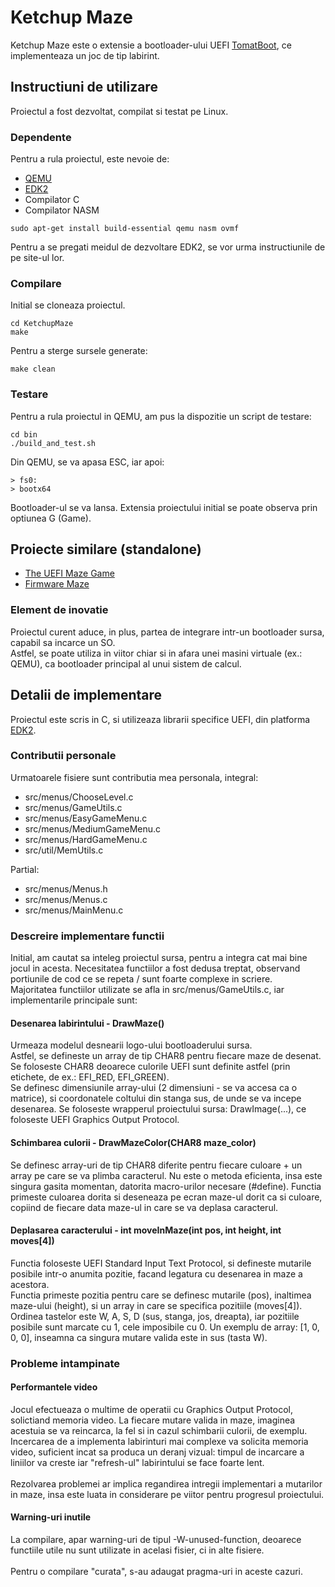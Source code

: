 # Ketchup Maze

Ketchup Maze este o extensie a bootloader-ului UEFI [TomatBoot](https://github.com/TomatOrg/TomatBoot), ce implementeaza un joc de tip labirint.

## Instructiuni de utilizare

Proiectul a fost dezvoltat, compilat si testat pe Linux.

### Dependente
Pentru a rula proiectul, este nevoie de:
- [QEMU](https://www.qemu.org/)
- [EDK2](https://github.com/tianocore/edk2)
- Compilator C
- Compilator NASM
```
sudo apt-get install build-essential qemu nasm ovmf
```
Pentru a se pregati meidul de dezvoltare EDK2, se vor urma instructiunile de pe site-ul lor.<br>


### Compilare
Initial se cloneaza proiectul.

```
cd KetchupMaze
make
```

Pentru a sterge sursele generate:
```
make clean
```

### Testare
Pentru a rula proiectul in QEMU, am pus la dispozitie un script de testare:
```
cd bin
./build_and_test.sh
```

Din QEMU, se va apasa ESC, iar apoi:
```
> fs0:
> bootx64
```

Bootloader-ul se va lansa. Extensia proiectului initial se poate observa prin optiunea G (Game).


## Proiecte similare (standalone)
- [The UEFI Maze Game](https://uefi.blogspot.com/2016/11/the-uefi-maze-game-part-1.html)
- [Firmware Maze](https://github.com/liute62/Firmware-UEFI-Maze-Game)

### Element de inovatie
Proiectul curent aduce, in plus, partea de integrare intr-un bootloader sursa, capabil sa incarce un SO. <br>
Astfel, se poate utiliza in viitor chiar si in afara unei masini virtuale (ex.: QEMU), ca bootloader principal al unui sistem de calcul.

## Detalii de implementare

Proiectul este scris in C, si utilizeaza librarii specifice UEFI, din platforma [EDK2](https://github.com/tianocore/edk2).

### Contributii personale
Urmatoarele fisiere sunt contributia mea personala, integral:
- src/menus/ChooseLevel.c
- src/menus/GameUtils.c
- src/menus/EasyGameMenu.c
- src/menus/MediumGameMenu.c
- src/menus/HardGameMenu.c
- src/util/MemUtils.c

Partial:
- src/menus/Menus.h
- src/menus/Menus.c
- src/menus/MainMenu.c

### Descreire implementare functii
Initial, am cautat sa inteleg proiectul sursa, pentru a integra cat mai bine jocul in acesta. Necesitatea functiilor a fost dedusa treptat, observand portiunile de cod ce se repeta / sunt foarte complexe in scriere. <br>
Majoritatea functiilor utilizate se afla in src/menus/GameUtils.c, iar implementarile principale sunt:

#### Desenarea labirintului - DrawMaze()
Urmeaza modelul desnearii logo-ului bootloaderului sursa. <br>
Astfel, se defineste un array de tip CHAR8 pentru fiecare maze de desenat. Se foloseste CHAR8 deoarece culorile UEFI sunt definite astfel (prin etichete, de ex.: EFI_RED, EFI_GREEN). <br>
Se definesc dimensiunile array-ului (2 dimensiuni - se va accesa ca o matrice), si coordonatele coltului din stanga sus, de unde se va incepe desenarea. Se foloseste wrapperul proiectului sursa: DrawImage(...), ce foloseste UEFI Graphics Output Protocol.

#### Schimbarea culorii - DrawMazeColor(CHAR8 maze_color)
Se definesc array-uri de tip CHAR8 diferite pentru fiecare culoare + un array pe care se va plimba caracterul. Nu este o metoda eficienta, insa este singura gasita momentan, datorita macro-urilor necesare (#define). Functia primeste culoarea dorita si deseneaza pe ecran maze-ul dorit ca si culoare, copiind de fiecare data maze-ul in care se va deplasa caracterul.

#### Deplasarea caracterului - int moveInMaze(int pos, int height, int moves[4])
Functia foloseste UEFI Standard Input Text Protocol, si defineste mutarile posibile intr-o anumita pozitie, facand legatura cu desenarea in maze a acestora.<br>
Functia primeste pozitia pentru care se definesc mutarile (pos), inaltimea maze-ului (height), si un array in care se specifica pozitiile (moves[4]). Ordinea tastelor este W, A, S, D (sus, stanga, jos, dreapta), iar pozitiile posibile sunt marcate cu 1, cele imposibile cu 0. Un exemplu de array: [1, 0, 0, 0], inseamna ca singura mutare valida este in sus (tasta W).

### Probleme intampinate

#### Performantele video
Jocul efectueaza o multime de operatii cu Graphics Output Protocol, solictiand memoria video. La fiecare mutare valida in maze, imaginea acestuia se va reincarca, la fel si in cazul schimbarii culorii, de exemplu. <br>
Incercarea de a implementa labirinturi mai complexe va solicita memoria video, suficient incat sa produca un deranj vizual: timpul de incarcare a liniilor va creste iar "refresh-ul" labirintului se face foarte lent.<br><br>
Rezolvarea problemei ar implica regandirea intregii implementari a mutarilor in maze, insa este luata in considerare pe viitor pentru progresul proiectului. 

#### Warning-uri inutile
La compilare, apar warning-uri de tipul -W-unused-function, deoarece functiile utile nu sunt utilizate in acelasi fisier, ci in alte fisiere.<br><br>
Pentru o compilare "curata", s-au adaugat pragma-uri in aceste cazuri.

